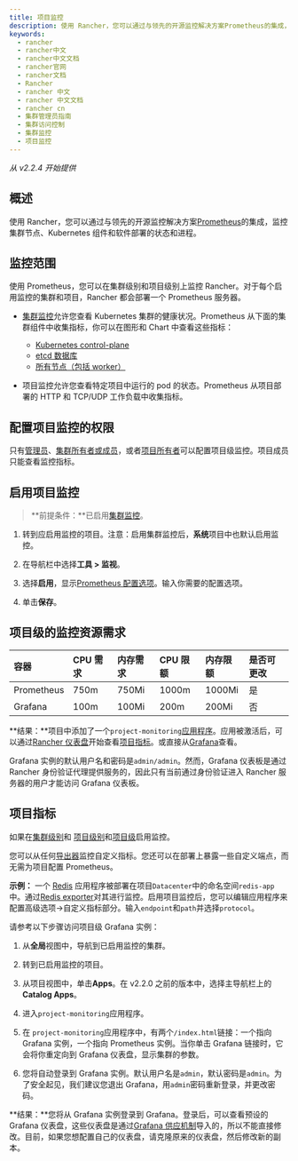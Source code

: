 ```yaml
---
title: 项目监控
description: 使用 Rancher，您可以通过与领先的开源监控解决方案Prometheus的集成，监控集群节点、Kubernetes 组件和软件部署的状态和进程。
keywords:
  - rancher
  - rancher中文
  - rancher中文文档
  - rancher官网
  - rancher文档
  - Rancher
  - rancher 中文
  - rancher 中文文档
  - rancher cn
  - 集群管理员指南
  - 集群访问控制
  - 集群监控
  - 项目监控
---
```


_从 v2.2.4 开始提供_

## 概述

使用 Rancher，您可以通过与领先的开源监控解决方案[Prometheus](https://prometheus.io/)的集成，监控集群节点、Kubernetes 组件和软件部署的状态和进程。

## 监控范围

使用 Prometheus，您可以在集群级别和项目级别上监控 Rancher。对于每个启用监控的集群和项目，Rancher 都会部署一个 Prometheus 服务器。

- [集群监控](/docs/rancher2/monitoring-alerting/2.0-2.4/cluster-monitoring/_index)允许您查看 Kubernetes 集群的健康状况。Prometheus 从下面的集群组件中收集指标，你可以在图形和 Chart 中查看这些指标：

  - [Kubernetes control-plane](/docs/rancher2/monitoring-alerting/2.0-2.4/cluster-monitoring/custom-metrics/_index)
  - [etcd 数据库](/docs/rancher2/monitoring-alerting/2.0-2.4/cluster-monitoring/custom-metrics/_index)
  - [所有节点（包括 worker）](/docs/rancher2/monitoring-alerting/2.0-2.4/cluster-monitoring/custom-metrics/_index)

- 项目监控允许您查看特定项目中运行的 pod 的状态。Prometheus 从项目部署的 HTTP 和 TCP/UDP 工作负载中收集指标。

## 配置项目监控的权限

只有[管理员](/docs/rancher2/admin-settings/rbac/global-permissions/_index)、[集群所有者或成员](/docs/rancher2/admin-settings/rbac/cluster-project-roles/_index)，或者[项目所有者](/docs/rancher2/admin-settings/rbac/cluster-project-roles/_index)可以配置项目级监控。项目成员只能查看监控指标。

## 启用项目监控

> **前提条件：**已启用[集群监控](/docs/rancher2/monitoring-alerting/2.0-2.4/cluster-monitoring/_index)。

1. 转到应启用监控的项目。注意：启用集群监控后，**系统**项目中也默认启用监控。

1. 在导航栏中选择**工具 > 监视**。

1. 选择**启用**，显示[Prometheus 配置选项](/docs/rancher2/monitoring-alerting/2.0-2.4/cluster-monitoring/prometheus/_index)。输入你需要的配置选项。

1. 单击**保存**。

## 项目级的监控资源需求

| 容器       | CPU 需求 | 内存需求 | CPU 限额 | 内存限额 | 是否可更改 |
| :--------- | :------- | :------- | :------- | :------- | :--------- |
| Prometheus | 750m     | 750Mi    | 1000m    | 1000Mi   | 是         |
| Grafana    | 100m     | 100Mi    | 200m     | 200Mi    | 否         |

**结果：**项目中添加了一个`project-monitoring`[应用程序](/docs/rancher2/helm-charts/legacy-catalogs/_index)。应用被激活后，可以通过[Rancher 仪表盘](/docs/rancher2/monitoring-alerting/2.0-2.4/cluster-monitoring/project-monitoring/_index)开始查看[项目指标](#项目指标)。或直接从[Grafana](/docs/rancher2/monitoring-alerting/2.0-2.4/cluster-monitoring/_index#grafana)查看。

Grafana 实例的默认用户名和密码是`admin/admin`。然而，Grafana 仪表板是通过 Rancher 身份验证代理提供服务的，因此只有当前通过身份验证进入 Rancher 服务器的用户才能访问 Grafana 仪表板。

## 项目指标

如果在[集群级别](/docs/rancher2/monitoring-alerting/2.0-2.4/cluster-monitoring/cluster-metrics/_index#workload-metrics)和
[项目级别](/docs/rancher2/monitoring-alerting/2.0-2.4/cluster-monitoring/_index)和[项目级](#enabling-project-monitoring)启用监控。

您可以从任何[导出器](https://prometheus.io/docs/instrumenting/exporters/)监控自定义指标。您还可以在部署上暴露一些自定义端点，而无需为项目配置 Prometheus。

**示例：**
一个 [Redis](https://redis.io/) 应用程序被部署在项目`Datacenter`中的命名空间`redis-app`中。通过[Redis exporter](https://github.com/oliver006/redis_exporter)对其进行监控。启用项目监控后，您可以编辑应用程序来配置高级选项->自定义指标部分。输入`endpoint`和`path`并选择`protocol`。

请参考以下步骤访问项目级 Grafana 实例：

1. 从**全局**视图中，导航到已启用监控的集群。

1. 转到已启用监控的项目。

1. 从项目视图中，单击**Apps**。在 v2.2.0 之前的版本中，选择主导航栏上的**Catalog Apps**。

1. 进入`project-monitoring`应用程序。

1. 在 `project-monitoring`应用程序中，有两个`/index.html`链接：一个指向 Grafana 实例，一个指向 Prometheus 实例。当你单击 Grafana 链接时，它会将你重定向到 Grafana 仪表盘，显示集群的参数。

1. 您将自动登录到 Grafana 实例。默认用户名是`admin`，默认密码是`admin`。为了安全起见，我们建议您退出 Grafana，用`admin`密码重新登录，并更改密码。

**结果：**您将从 Grafana 实例登录到 Grafana。登录后，可以查看预设的 Grafana 仪表盘，这些仪表盘是通过[Grafana 供应机制](http://docs.grafana.org/administration/provisioning/#dashboards)导入的，所以不能直接修改。目前，如果您想配置自己的仪表盘，请克隆原来的仪表盘，然后修改新的副本。
